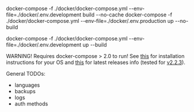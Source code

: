 docker-compose -f ./docker/docker-compose.yml --env-file=./docker/.env.development build --no-cache
docker-compose -f ./docker/docker-compose.yml --env-file=./docker/.env.production up --no-build

docker-compose -f ./docker/docker-compose.yml --env-file=./docker/.env.development up --build

WARNING! Requires docker-compose > 2.0 to run!
See [this](https://docs.docker.com/compose/install) for installation instructions for your OS and [this](https://github.com/docker/compose/releases/latest) for latest releases info (tested for [v2.2.3](https://github.com/docker/compose/releases/tag/v2.2.3)).

General TODOs:
- languages
- backups
- logs
- auth methods
